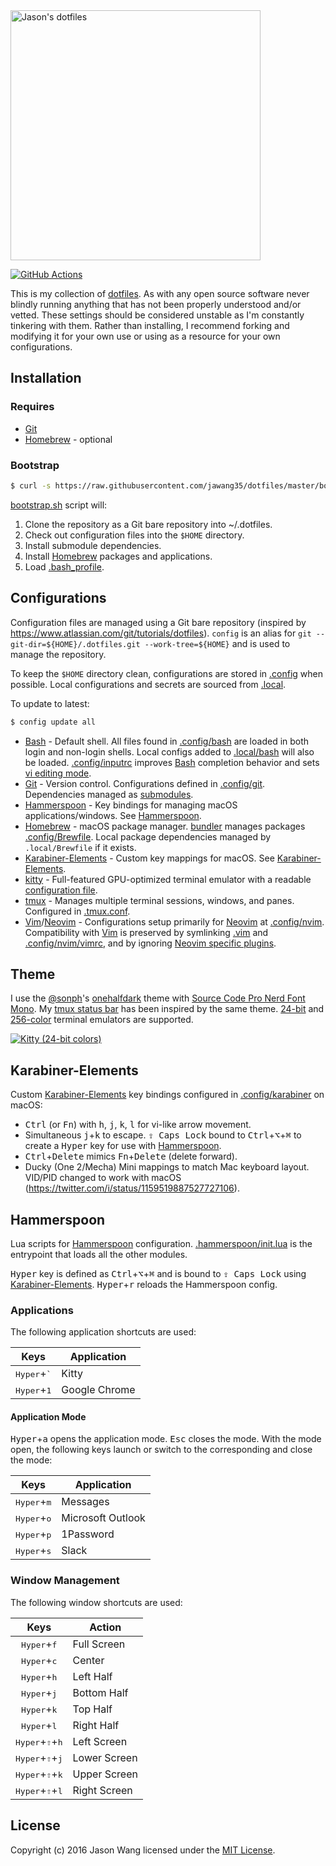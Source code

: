 <a href="https://github.com/jawang35/dotfiles" title="Jason's dotfiles">
    <img src="https://raw.githubusercontent.com/jglovier/dotfiles-logo/main/dotfiles-logo.svg?sanitize=true" alt="Jason's dotfiles" width="400">
</a>

[![GitHub Actions](https://github.com/jawang35/dotfiles/workflows/CI/badge.svg)](https://github.com/jawang35/dotfiles/actions?query=workflow%3ACI)

This is my collection of [dotfiles](https://dotfiles.github.io/). As with any open source software never blindly running anything that has not been properly understood and/or vetted. These settings should be considered unstable as I'm constantly tinkering with them. Rather than installing, I recommend forking and modifying it for your own use or using as a resource for your own configurations.

## Installation

### Requires

- [Git](https://git-scm.com/)
- [Homebrew](https://brew.sh/) - optional

### Bootstrap

```sh
$ curl -s https://raw.githubusercontent.com/jawang35/dotfiles/master/bootstrap.sh | bash
```

[bootstrap.sh](bootstrap.sh) script will:
1. Clone the repository as a Git bare repository into ~/.dotfiles.
2. Check out configuration files into the `$HOME` directory.
3. Install submodule dependencies.
4. Install [Homebrew](#homebrew) packages and applications.
5. Load [.bash_profile](.bash_profile).

## Configurations

Configuration files are managed using a Git bare repository (inspired by https://www.atlassian.com/git/tutorials/dotfiles). `config` is an alias for `git --git-dir=${HOME}/.dotfiles.git --work-tree=${HOME}` and is used to manage the repository.

To keep the `$HOME` directory clean, configurations are stored in [.config](.config) when possible. Local configurations and secrets are sourced from [.local](.local).

To update to latest:

```sh
$ config update all
```

- [Bash](https://www.gnu.org/software/bash/) - Default shell. All files found in [.config/bash](.config/bash) are loaded in both login and non-login shells. Local configs added to [.local/bash](.local/bash) will also be loaded. [.config/inputrc](.config/inputrc) improves [Bash](https://www.gnu.org/software/bash/) completion behavior and sets [vi editing mode](https://sanctum.geek.nz/arabesque/vi-mode-in-bash/).
- [Git](https://git-scm.com/) - Version control. Configurations defined in [.config/git](.config/git). Dependencies managed as [submodules](.gitmodules).
- [Hammerspoon](https://www.hammerspoon.org/) - Key bindings for managing macOS applications/windows. See [Hammerspoon](#hammerspoon).
- [Homebrew](https://brew.sh/) - macOS package manager. [bundler](https://github.com/Homebrew/homebrew-bundle) manages packages [.config/Brewfile](.config/Brewfile). Local package dependencies managed by `.local/Brewfile` if it exists.
- [Karabiner-Elements](https://pqrs.org/osx/karabiner/) - Custom key mappings for macOS. See [Karabiner-Elements](#karabiner-elements).
- [kitty](https://sw.kovidgoyal.net/kitty/) - Full-featured GPU-optimized terminal emulator with a readable [configuration file](.config/kitty).
- [tmux](https://github.com/tmux/tmux) - Manages multiple terminal sessions, windows, and panes. Configured in [.tmux.conf](.tmux.conf).
- [Vim](https://www.vim.org/)/[Neovim](https://neovim.io/) - Configurations setup primarily for [Neovim](https://neovim.io/) at [.config/nvim](.config/nvim). Compatibility with [Vim](https://www.vim.org/) is preserved by symlinking [.vim](.vim) and [.config/nvim/vimrc](.config/nvim/vimrc), and by ignoring [Neovim specific plugins](.config/nvim/bundles/nvim).

## Theme

I use the [@sonph](https://github.com/sonph)'s [onehalfdark](https://github.com/sonph/onehalf) theme with [Source Code Pro Nerd Font Mono](https://github.com/ryanoasis/nerd-fonts/tree/master/patched-fonts/SourceCodePro). My [tmux status bar](.config/tmux/onehalfdark.tmux) has been inspired by the same theme. [24-bit](https://res.cloudinary.com/jawang35/image/upload/kitty-24-bit.png) and [256-color](https://res.cloudinary.com/jawang35/image/upload/terminal-256-color.png) terminal emulators are supported.

[![Kitty (24-bit colors)](https://res.cloudinary.com/jawang35/image/upload/kitty-24-bit.png "Kitty (24-bit colors)")](https://res.cloudinary.com/jawang35/image/upload/kitty-24-bit.png)

## Karabiner-Elements

Custom [Karabiner-Elements](https://pqrs.org/osx/karabiner/) key bindings configured in [.config/karabiner](.config/karabiner) on macOS:

- <kbd>Ctrl</kbd> (or <kbd>Fn</kbd>) with <kbd>h</kbd>, <kbd>j</kbd>, <kbd>k</kbd>, <kbd>l</kbd> for vi-like arrow movement.
- Simultaneous <kbd>j</kbd>+<kbd>k</kbd> to escape.  <kbd>⇪ Caps Lock</kbd> bound to <kbd>Ctrl</kbd>+<kbd>⌥</kbd>+<kbd>⌘</kbd> to create a <kbd>Hyper</kbd> key for use with [Hammerspoon](#hammerspoon).
- <kbd>Ctrl</kbd>+<kbd>Delete</kbd> mimics <kbd>Fn</kbd>+<kbd>Delete</kbd> (delete forward).
- Ducky (One 2/Mecha) Mini mappings to match Mac keyboard layout. VID/PID changed to work with macOS (https://twitter.com/i/status/1159519887527727106).

## Hammerspoon

Lua scripts for [Hammerspoon](http://www.hammerspoon.org/) configuration. [.hammerspoon/init.lua](.hammerspoon/init.lua) is the entrypoint that loads all the other modules.

<kbd>Hyper</kbd> key is defined as <kbd>Ctrl</kbd>+<kbd>⌥</kbd>+<kbd>⌘</kbd> and is bound to <kbd>⇪ Caps Lock</kbd> using [Karabiner-Elements](#karabiner-elements). <kbd>Hyper</kbd>+<kbd>r</kbd> reloads the Hammerspoon config.

### Applications

The following application shortcuts are used:

| Keys                           | Application   |
|:------------------------------:| ------------- |
| <kbd>Hyper</kbd>+<kbd>\`</kbd> | Kitty         |
| <kbd>Hyper</kbd>+<kbd>1</kbd>  | Google Chrome |

#### Application Mode

<kbd>Hyper</kbd>+<kbd>a</kbd> opens the application mode. <kbd>Esc</kbd> closes the mode. With the mode open, the following keys launch or switch to the corresponding and close the mode:

| Keys                          | Application       |
|:-----------------------------:| ----------------- |
| <kbd>Hyper</kbd>+<kbd>m</kbd> | Messages          |
| <kbd>Hyper</kbd>+<kbd>o</kbd> | Microsoft Outlook |
| <kbd>Hyper</kbd>+<kbd>p</kbd> | 1Password         |
| <kbd>Hyper</kbd>+<kbd>s</kbd> | Slack             |

### Window Management

The following window shortcuts are used:

| Keys                                       | Action       |
|:------------------------------------------:| ------------ |
| <kbd>Hyper</kbd>+<kbd>f</kbd>              | Full Screen  |
| <kbd>Hyper</kbd>+<kbd>c</kbd>              | Center       |
| <kbd>Hyper</kbd>+<kbd>h</kbd>              | Left Half    |
| <kbd>Hyper</kbd>+<kbd>j</kbd>              | Bottom Half  |
| <kbd>Hyper</kbd>+<kbd>k</kbd>              | Top Half     |
| <kbd>Hyper</kbd>+<kbd>l</kbd>              | Right Half   |
| <kbd>Hyper</kbd>+<kbd>⇧</kbd>+<kbd>h</kbd> | Left Screen  |
| <kbd>Hyper</kbd>+<kbd>⇧</kbd>+<kbd>j</kbd> | Lower Screen |
| <kbd>Hyper</kbd>+<kbd>⇧</kbd>+<kbd>k</kbd> | Upper Screen |
| <kbd>Hyper</kbd>+<kbd>⇧</kbd>+<kbd>l</kbd> | Right Screen |

## License

Copyright (c) 2016 Jason Wang licensed under the [MIT License](LICENSE).
